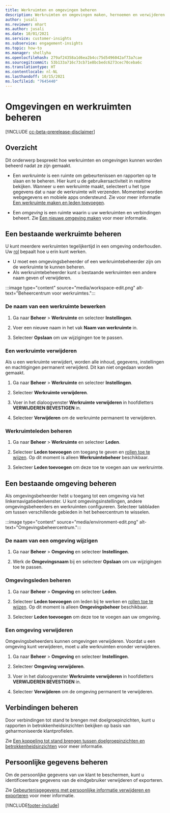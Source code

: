 ```yaml
---
title: Werkruimten en omgevingen beheren
description: Werkruimten en omgevingen maken, hernoemen en verwijderen.
author: jusali
ms.reviewer: mhart
ms.author: jusali
ms.date: 10/01/2021
ms.service: customer-insights
ms.subservice: engagement-insights
ms.topic: how-to
ms.manager: shellyha
ms.openlocfilehash: 279af24358a1d6ea2b4cc75d5496042af73a7cae
ms.sourcegitcommit: 53b133a716c73cb71e8bcbedc6273cec70ceba6c
ms.translationtype: HT
ms.contentlocale: nl-NL
ms.lasthandoff: 10/15/2021
ms.locfileid: "7645440"
---
```

# <a name="manage-environments-and-workspaces"></a>Omgevingen en werkruimten beheren

[!INCLUDE [cc-beta-prerelease-disclaimer](includes/cc-beta-prerelease-disclaimer.md)]

## <a name="overview"></a>Overzicht

Dit onderwerp bespreekt hoe werkruimten en omgevingen kunnen worden beheerd nadat ze zijn gemaakt. 

- Een *werkruimte* is een ruimte om gebeurtenissen en rapporten op te slaan en te beheren. Hier kunt u de gebruikersactiviteit in realtime bekijken. Wanneer u een werkruimte maakt, selecteert u het type gegevens dat u naar de werkruimte wilt verzenden. Momenteel worden webgegevens en mobiele apps ondersteund. Zie voor meer informatie [Een werkruimte maken en leden toevoegen](create-workspace.md).

- Een *omgeving* is een ruimte waarin u uw werkruimten en verbindingen beheert. Zie [Een nieuwe omgeving maken](create-new-environment.md) voor meer informatie.

## <a name="manage-an-existing-workspace"></a>Een bestaande werkruimte beheren

U kunt meerdere werkruimten tegelijkertijd in een omgeving onderhouden. Uw [rol](user-roles.md) bepaalt hoe u erin kunt werken. 

 - U moet een omgevingsbeheerder of een werkruimtebeheerder zijn om de werkruimte te kunnen beheren.
 - Als werkruimtebeheerder kunt u bestaande werkruimten een andere naam geven of verwijderen. 

:::image type="content" source="media/workspace-edit.png" alt-text="Beheercentrum voor werkruimtes.":::

### <a name="edit-a-workspace-name"></a>De naam van een werkruimte bewerken

1. Ga naar **Beheer** > **Werkruimte** en selecteer **Instellingen**.

1. Voer een nieuwe naam in het vak **Naam van werkruimte** in.

1. Selecteer **Opslaan** om uw wijzigingen toe te passen.

### <a name="delete-a-workspace"></a>Een werkruimte verwijderen

Als u een werkruimte verwijdert, worden alle inhoud, gegevens, instellingen en machtigingen permanent verwijderd. Dit kan niet ongedaan worden gemaakt.

1. Ga naar **Beheer** > **Werkruimte** en selecteer **Instellingen**.

1. Selecteer **Werkruimte verwijderen**. 

1. Voer in het dialoogvenster **Werkruimte verwijderen** in hoofdletters **VERWIJDEREN BEVESTIGEN** in. 

1. Selecteer **Verwijderen** om de werkruimte permanent te verwijderen.

### <a name="manage-workspace-members"></a>Werkruimteleden beheren

1. Ga naar **Beheer** > **Werkruimte** en selecteer **Leden**.

1. Selecteer **Leden toevoegen** om toegang te geven en [rollen toe te wijzen](user-roles.md). Op dit moment is alleen **Werkruimtebeheer** beschikbaar.

1. Selecteer **Leden toevoegen** om deze toe te voegen aan uw werkruimte.

## <a name="manage-an-existing-environment"></a>Een bestaande omgeving beheren

Als omgevingsbeheerder hebt u toegang tot een omgeving via het linkernavigatiedeelvenster. U kunt omgevingsinstellingen, andere omgevingsbeheerders en werkruimten configureren. Selecteer tabbladen om tussen verschillende gebieden in het beheercentrum te wisselen.

:::image type="content" source="media/environment-edit.png" alt-text="Omgevingsbeheercentrum.":::

### <a name="rename-an-environment"></a>De naam van een omgeving wijzigen

1. Ga naar **Beheer** > **Omgeving** en selecteer **Instellingen**.

1. Werk de **Omgevingsnaam** bij en selecteer **Opslaan** om uw wijzigingen toe te passen.

### <a name="manage-environment-members"></a>Omgevingsleden beheren

1. Ga naar **Beheer** > **Omgeving** en selecteer **Leden**.

1. Selecteer **Leden toevoegen** om leden bij te werken en [rollen toe te wijzen](user-roles.md). Op dit moment is alleen **Omgevingsbeheer** beschikbaar.

1. Selecteer **Leden toevoegen** om deze toe te voegen aan uw omgeving.

### <a name="delete-an-environment"></a>Een omgeving verwijderen

Omgevingsbeheerders kunnen omgevingen verwijderen. Voordat u een omgeving kunt verwijderen, moet u alle werkruimten eronder verwijderen.

1. Ga naar **Beheer** > **Omgeving** en selecteer **Instellingen**.

1. Selecteer **Omgeving verwijderen**. 

1. Voer in het dialoogvenster **Werkruimte verwijderen** in hoofdletters **VERWIJDEREN BEVESTIGEN** in. 

1. Selecteer **Verwijderen** om de omgeving permanent te verwijderen.

## <a name="manage-connections"></a>Verbindingen beheren

Door verbindingen tot stand te brengen met doelgroepinzichten, kunt u rapporten in betrokkenheidsinzichten bekijken op basis van geharmoniseerde klantprofielen. 

Zie [Een koppeling tot stand brengen tussen doelgroepinzichten en betrokkenheidsinzichten](integrate-audience-insights-engagement-insights.md) voor meer informatie.

## <a name="manage-personal-data"></a>Persoonlijke gegevens beheren

Om de persoonlijke gegevens van uw klant te beschermen, kunt u identificeerbare gegevens van de eindgebruiker verwijderen of exporteren.

Zie [Gebeurtenisgegevens met persoonlijke informatie verwijderen en exporteren](delete-export-personal-data.md) voor meer informatie.


[!INCLUDE[footer-include](../includes/footer-banner.md)]
